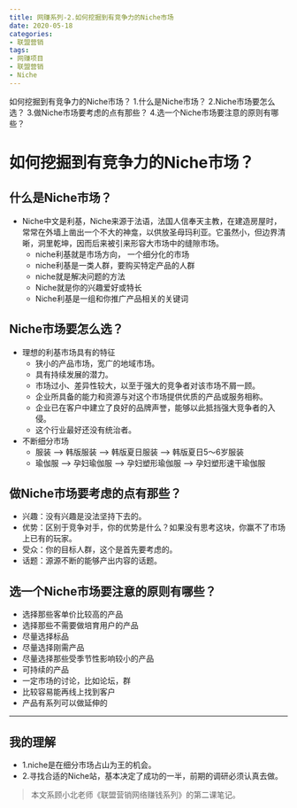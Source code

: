 ```yaml
---
title: 网赚系列-2.如何挖掘到有竞争力的Niche市场
date: 2020-05-18
categories:
- 联盟营销
tags:
- 网赚项目
- 联盟营销
- Niche
---
```

如何挖掘到有竞争力的Niche市场？
1.什么是Niche市场？
2.Niche市场要怎么选？
3.做Niche市场要考虑的点有那些？
4.选一个Niche市场要注意的原则有哪些？
<!-- more -->

# 如何挖掘到有竞争力的Niche市场？
## 什么是Niche市场？
- Niche中文是利基，Niche来源于法语，法国人信奉天主教，在建造房屋时，常常在外墙上凿出一个不大的神龛，以供放圣母玛利亚。它虽然小，但边界清晰，洞里乾坤，因而后来被引来形容大市场中的缝隙市场。
    - niche利基就是市场方向， 一个细分化的市场
    - niche利基是一类人群，要购买特定产品的人群
    - niche就是解决问题的方法
    - Niche就是你的兴趣爱好或特长
    - Niche利基是一组和你推广产品相关的关键词

## Niche市场要怎么选？
- 理想的利基市场具有的特征
    - 狭小的产品市场，宽广的地域市场。
    - 具有持续发展的潜力。
    - 市场过小、差异性较大，以至于强大的竞争者对该市场不屑一顾。
    - 企业所具备的能力和资源与对这个市场提供优质的产品或服务相称。
    - 企业已在客户中建立了良好的品牌声誉，能够以此抵挡强大竞争者的入侵。
    - 这个行业最好还没有统治者。
- 不断细分市场
    - 服装 --> 韩版服装 --> 韩版夏日服装 --> 韩版夏日5～6岁服装
    - 瑜伽服 --> 孕妇瑜伽服 --> 孕妇塑形瑜伽服 --> 孕妇塑形速干瑜伽服

## 做Niche市场要考虑的点有那些？
- 兴趣：没有兴趣是没法坚持下去的。
- 优势：区别于竞争对手，你的优势是什么？如果没有思考这块，你赢不了市场上已有的玩家。
- 受众：你的目标人群，这个是首先要考虑的。
- 话题：源源不断的能够产出内容的话题。

## 选一个Niche市场要注意的原则有哪些？
- 选择那些客单价比较高的产品
- 选择那些不需要做培育用户的产品
- 尽量选择标品
- 尽量选择刚需产品
- 尽量选择那些受季节性影响较小的产品
- 可持续的产品
- 一定市场的讨论，比如论坛，群
- 比较容易能再线上找到客户
- 产品有系列可以做延伸的

-----
## 我的理解
- 1.niche是在细分市场占山为王的机会。
- 2.寻找合适的Niche站，基本决定了成功的一半，前期的调研必须认真去做。

> 本文系顾小北老师《联盟营销网络赚钱系列》的第二课笔记。
